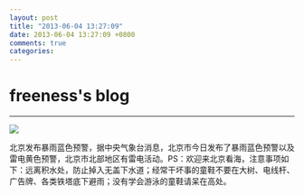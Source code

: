 ```yaml
---
layout: post
title: "2013-06-04 13:27:09"
date: 2013-06-04 13:27:09 +0800
comments: true
categories: 
---
```


# freeness's blog

----------

![](http://okqmqrbgo.bkt.clouddn.com/201306041327091.jpg)

>
北京发布暴雨蓝色预警，据中央气象台消息，北京市今日发布了暴雨蓝色预警以及雷电黄色预警，北京市北部地区有雷电活动。PS：欢迎来北京看海，注意事项如下：远离积水处，防止掉入无盖下水道；经常干坏事的童鞋不要在大树、电线杆、广告牌、各类铁塔底下避雨；没有学会游泳的童鞋请呆在高处。
